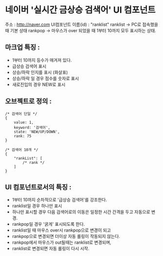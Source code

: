 # 네이버 '실시간 금상승 검색어' UI 컴포넌트 

주소 : http://naver.com
UI컴포넌트 이름(id) : "ranklist"
ranklist -> PC로 접속했을 때 기본 상태
rankpop -> 마우스가 over 되었을 때 1부터 10까지 모두 표시하는 상태. 

## 마크업 특징 : 

- 1부터 10까지 등수가 매겨져 있다. 
- 급상승 검색어 표시 
- 상승/하락 인지를 표시 (화살표)
- 상승/하락 일 경우 점수를 숫자로 표시 
- 새로진입의 경우 NEW로 표시

## 오브젝트로 정의 : 

~~~
/* 검색어 단일 */
{
	value: 1, 
	keyword: '검색어', 
	state: 'NEW/UP/DOWN', 
	rank: 75
}

/* 검색어 10개 */
{
	"rankList": [
		/* rank */ 
	]
}
~~~

## UI 컴포넌트로서의 특징 : 

- 1부터 10까지 순차적으로 '급상승 검색어'를 강조한다. 
- ranklist일 경우 하나만 표시
- 하나만 표시할 경우 다음 검색어로의 이동은 일정한 시간 간격을 두고 자동으로 변경. 
- rankpop일 경우 '굵게' 표시되도록 한다. 
- ranklist일 때 마우스 over시 rankpop으로 변경이 되고 
- rankpop으로 변경되면 더이상 자동 롤링이 작동되지 않는다.
- rankpop에서 마우스가 out될때는 ranklist로 변경되며, 
- ranklist로 변경되면 자동 롤링이 다시 시작. 